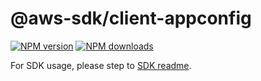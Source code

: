 # @aws-sdk/client-appconfig

[![NPM version](https://img.shields.io/npm/v/@aws-sdk/client-appconfig/beta.svg)](https://www.npmjs.com/package/@aws-sdk/client-appconfig)
[![NPM downloads](https://img.shields.io/npm/dm/@aws-sdk/client-appconfig.svg)](https://www.npmjs.com/package/@aws-sdk/client-appconfig)

For SDK usage, please step to [SDK readme](https://github.com/aws/aws-sdk-js-v3).

